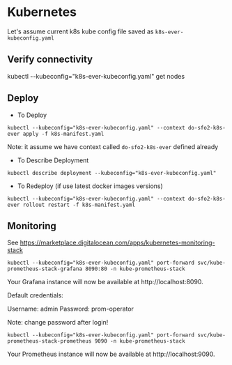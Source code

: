 # Kubernetes

Let's assume current k8s kube config file saved as `k8s-ever-kubeconfig.yaml`

## Verify connectivity

kubectl --kubeconfig="k8s-ever-kubeconfig.yaml" get nodes

## Deploy

-   To Deploy

`kubectl --kubeconfig="k8s-ever-kubeconfig.yaml" --context do-sfo2-k8s-ever apply -f k8s-manifest.yaml`

Note: it assume we have context called `do-sfo2-k8s-ever` defined already

-   To Describe Deployment

`kubectl describe deployment --kubeconfig="k8s-ever-kubeconfig.yaml"`

-   To Redeploy (if use latest docker images versions)

`kubectl --kubeconfig="k8s-ever-kubeconfig.yaml" --context do-sfo2-k8s-ever rollout restart -f k8s-manifest.yaml`

## Monitoring

See <https://marketplace.digitalocean.com/apps/kubernetes-monitoring-stack>

`kubectl --kubeconfig="k8s-ever-kubeconfig.yaml" port-forward svc/kube-prometheus-stack-grafana 8090:80 -n kube-prometheus-stack`

Your Grafana instance will now be available at http://localhost:8090.

Default credentials:

Username: admin
Password: prom-operator

Note: change password after login!

`kubectl --kubeconfig="k8s-ever-kubeconfig.yaml" port-forward svc/kube-prometheus-stack-prometheus 9090 -n kube-prometheus-stack`

Your Prometheus instance will now be available at http://localhost:9090.
